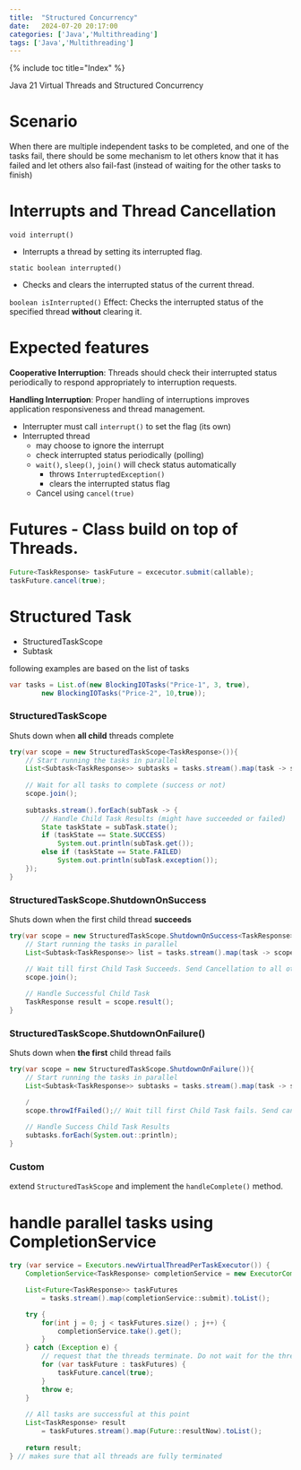 ```yaml
---
title:  "Structured Concurrency"
date:   2024-07-20 20:17:00
categories: ['Java','Multithreading']
tags: ['Java','Multithreading']
---
```


{% include toc title="Index" %}

Java 21 Virtual Threads and Structured Concurrency

# Scenario

When there are multiple independent tasks to be completed, and one of the tasks
fail, there should be
some mechanism to let others know that it has failed
and let others also fail-fast (instead of waiting for the other tasks to finish)

# Interrupts and Thread Cancellation

`void interrupt()`

- Interrupts a thread by setting its interrupted flag.

`static boolean interrupted()`

- Checks and clears the interrupted status of the current thread.

`boolean isInterrupted()`
Effect: Checks the interrupted status of the specified thread **without**
clearing it.

# Expected features

**Cooperative Interruption**: Threads should check their interrupted status
periodically to respond appropriately to interruption requests.

**Handling Interruption**: Proper handling of interruptions improves application
responsiveness and thread management.

- Interrupter must call `interrupt()` to set the flag (its own)
- Interrupted thread
    - may choose to ignore the interrupt
    - check interrupted status periodically (polling)
    - `wait()`, `sleep()`, `join()` will check status automatically
        - throws `InterruptedException()`
        - clears the interrupted status flag
    - Cancel using `cancel(true)`

# Futures - Class build on top of Threads.

```java
Future<TaskResponse> taskFuture = excecutor.submit(callable);
taskFuture.cancel(true);
```

# Structured Task

- StructuredTaskScope
- Subtask

following examples are based on the list of tasks

```java
var tasks = List.of(new BlockingIOTasks("Price-1", 3, true), 
        new BlockingIOTasks("Price-2", 10,true));
```

### StructuredTaskScope

Shuts down when **all child** threads complete

```java
try(var scope = new StructuredTaskScope<TaskResponse>()){
    // Start running the tasks in parallel
    List<Subtask<TaskResponse>> subtasks = tasks.stream().map(task -> scope.fork(task)).toList();
    
    // Wait for all tasks to complete (success or not)
    scope.join();
    
    subtasks.stream().forEach(subTask -> {
        // Handle Child Task Results (might have succeeded or failed)
        State taskState = subTask.state();
        if (taskState == State.SUCCESS)
            System.out.println(subTask.get());
        else if (taskState == State.FAILED)
            System.out.println(subTask.exception());
    });
}
```

### StructuredTaskScope.ShutdownOnSuccess

Shuts down when the first child thread **succeeds**

```java
try(var scope = new StructuredTaskScope.ShutdownOnSuccess<TaskResponse>()) {
    // Start running the tasks in parallel 
    List<Subtask<TaskResponse>> list = tasks.stream().map(task -> scope.fork(task)).toList();

    // Wait till first Child Task Succeeds. Send Cancellation to all other Child Tasks
    scope.join();
    
    // Handle Successful Child Task
    TaskResponse result = scope.result();
}
```

### StructuredTaskScope.ShutdownOnFailure()

Shuts down when **the first** child thread fails

```java 
try(var scope = new StructuredTaskScope.ShutdownOnFailure()){
    // Start running the tasks in parallel
    List<Subtask<TaskResponse>> subtasks = tasks.stream().map(task -> scope.fork(task)).toList();

    / 
    scope.throwIfFailed();// Wait till first Child Task fails. Send cancellation to all other Child Tasks
    
    // Handle Success Child Task Results
    subtasks.forEach(System.out::println);
}
```

### Custom

extend `StructuredTaskScope` and implement the `handleComplete()` method.

# handle parallel tasks using CompletionService

```java
try (var service = Executors.newVirtualThreadPerTaskExecutor()) {
    CompletionService<TaskResponse> completionService = new ExecutorCompletionService<TaskResponse>(service);

    List<Future<TaskResponse>> taskFutures 
        = tasks.stream().map(completionService::submit).toList();

    try {
        for(int j = 0; j < taskFutures.size() ; j++) {
            completionService.take().get();
        }
    } catch (Exception e) {
        // request that the threads terminate. Do not wait for the threads to terminate
        for (var taskFuture : taskFutures) {
            taskFuture.cancel(true);
        }
        throw e;
    }
    
    // All tasks are successful at this point
    List<TaskResponse> result 
        = taskFutures.stream().map(Future::resultNow).toList();
    
    return result;
} // makes sure that all threads are fully terminated
```